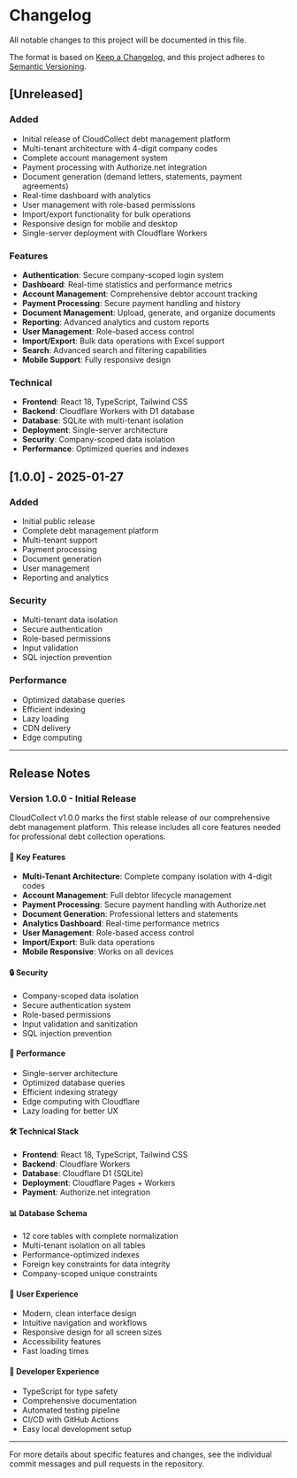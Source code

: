 # Changelog

All notable changes to this project will be documented in this file.

The format is based on [Keep a Changelog](https://keepachangelog.com/en/1.0.0/),
and this project adheres to [Semantic Versioning](https://semver.org/spec/v2.0.0.html).

## [Unreleased]

### Added
- Initial release of CloudCollect debt management platform
- Multi-tenant architecture with 4-digit company codes
- Complete account management system
- Payment processing with Authorize.net integration
- Document generation (demand letters, statements, payment agreements)
- Real-time dashboard with analytics
- User management with role-based permissions
- Import/export functionality for bulk operations
- Responsive design for mobile and desktop
- Single-server deployment with Cloudflare Workers

### Features
- **Authentication**: Secure company-scoped login system
- **Dashboard**: Real-time statistics and performance metrics
- **Account Management**: Comprehensive debtor account tracking
- **Payment Processing**: Secure payment handling and history
- **Document Management**: Upload, generate, and organize documents
- **Reporting**: Advanced analytics and custom reports
- **User Management**: Role-based access control
- **Import/Export**: Bulk data operations with Excel support
- **Search**: Advanced search and filtering capabilities
- **Mobile Support**: Fully responsive design

### Technical
- **Frontend**: React 18, TypeScript, Tailwind CSS
- **Backend**: Cloudflare Workers with D1 database
- **Database**: SQLite with multi-tenant isolation
- **Deployment**: Single-server architecture
- **Security**: Company-scoped data isolation
- **Performance**: Optimized queries and indexes

## [1.0.0] - 2025-01-27

### Added
- Initial public release
- Complete debt management platform
- Multi-tenant support
- Payment processing
- Document generation
- User management
- Reporting and analytics

### Security
- Multi-tenant data isolation
- Secure authentication
- Role-based permissions
- Input validation
- SQL injection prevention

### Performance
- Optimized database queries
- Efficient indexing
- Lazy loading
- CDN delivery
- Edge computing

---

## Release Notes

### Version 1.0.0 - Initial Release

CloudCollect v1.0.0 marks the first stable release of our comprehensive debt management platform. This release includes all core features needed for professional debt collection operations.

#### 🎯 **Key Features**

- **Multi-Tenant Architecture**: Complete company isolation with 4-digit codes
- **Account Management**: Full debtor lifecycle management
- **Payment Processing**: Secure payment handling with Authorize.net
- **Document Generation**: Professional letters and statements
- **Analytics Dashboard**: Real-time performance metrics
- **User Management**: Role-based access control
- **Import/Export**: Bulk data operations
- **Mobile Responsive**: Works on all devices

#### 🔒 **Security**

- Company-scoped data isolation
- Secure authentication system
- Role-based permissions
- Input validation and sanitization
- SQL injection prevention

#### 🚀 **Performance**

- Single-server architecture
- Optimized database queries
- Efficient indexing strategy
- Edge computing with Cloudflare
- Lazy loading for better UX

#### 🛠 **Technical Stack**

- **Frontend**: React 18, TypeScript, Tailwind CSS
- **Backend**: Cloudflare Workers
- **Database**: Cloudflare D1 (SQLite)
- **Deployment**: Cloudflare Pages + Workers
- **Payment**: Authorize.net integration

#### 📊 **Database Schema**

- 12 core tables with complete normalization
- Multi-tenant isolation on all tables
- Performance-optimized indexes
- Foreign key constraints for data integrity
- Company-scoped unique constraints

#### 🎨 **User Experience**

- Modern, clean interface design
- Intuitive navigation and workflows
- Responsive design for all screen sizes
- Accessibility features
- Fast loading times

#### 🔧 **Developer Experience**

- TypeScript for type safety
- Comprehensive documentation
- Automated testing pipeline
- CI/CD with GitHub Actions
- Easy local development setup

---

For more details about specific features and changes, see the individual commit messages and pull requests in the repository.